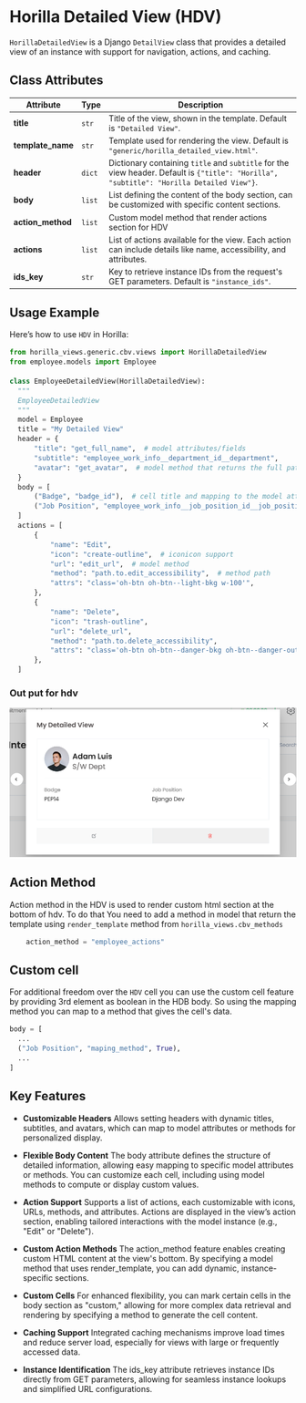 # Horilla Detailed View (HDV)

`HorillaDetailedView` is a Django `DetailView` class that provides a detailed view of an instance with support for navigation, actions, and caching.

## Class Attributes

| Attribute         | Type   | Description                                                                                                                               |
| ----------------- | ------ | ----------------------------------------------------------------------------------------------------------------------------------------- |
| **title**         | `str`  | Title of the view, shown in the template. Default is `"Detailed View"`.                                                                   |
| **template_name** | `str`  | Template used for rendering the view. Default is `"generic/horilla_detailed_view.html"`.                                                  |
| **header**        | `dict` | Dictionary containing `title` and `subtitle` for the view header. Default is `{"title": "Horilla", "subtitle": "Horilla Detailed View"}`. |
| **body**          | `list` | List defining the content of the body section, can be customized with specific content sections.                                          |
| **action_method** | `list` | Custom model method that render actions section for HDV                                                                                   |
| **actions**       | `list` | List of actions available for the view. Each action can include details like name, accessibility, and attributes.                         |
| **ids_key**       | `str`  | Key to retrieve instance IDs from the request's GET parameters. Default is `"instance_ids"`.                                              |

## Usage Example

Here’s how to use `HDV` in Horilla:

```python
from horilla_views.generic.cbv.views import HorillaDetailedView
from employee.models import Employee

class EmployeeDetailedView(HorillaDetailedView):
  """
  EmployeeDetailedView
  """
  model = Employee
  title = "My Detailed View"
  header = {
      "title": "get_full_name",  # model attributes/fields
      "subtitle": "employee_work_info__department_id__department",
      "avatar": "get_avatar",  # model method that returns the full path
  }
  body = [
      ("Badge", "badge_id"),  # cell title and mapping to the model attribute/method
      ("Job Position", "employee_work_info__job_position_id__job_position"),
  ]
  actions = [
      {
          "name": "Edit",
          "icon": "create-outline",  # iconicon support
          "url": "edit_url",  # model method
          "method": "path.to.edit_accessibility",  # method path
          "attrs": "class='oh-btn oh-btn--light-bkg w-100'",
      },
      {
          "name": "Delete",
          "icon": "trash-outline",
          "url": "delete_url",
          "method": "path.to.delete_accessibility",
          "attrs": "class='oh-btn oh-btn--danger-bkg oh-btn--danger-outline w-100'",
      },
  ]
```

### Out put for hdv

![alt text](media/hdv.png)


## Action Method
Action method in the HDV is used to render custom html section at the bottom of hdv. To do that You need to add a method in model that return the template using `render_template` method from `horilla_views.cbv_methods`

```python
    action_method = "employee_actions"

```

## Custom cell
For additional freedom over the `HDV` cell you can use the custom cell feature by providing 3rd element as boolean in the HDB 
body. So using the mapping method you can map to a method that gives the cell's data.

```python
body = [
  ...
  ("Job Position", "maping_method", True),
  ...
]

```


## Key Features
- **Customizable Headers**
 Allows setting headers with dynamic titles, subtitles, and avatars, which can map to model attributes or methods for personalized display.
 
- **Flexible Body Content**
 The body attribute defines the structure of detailed information, allowing easy mapping to specific model attributes or methods. You can customize each cell, including using model methods to compute or display custom values.

- **Action Support**
 Supports a list of actions, each customizable with icons, URLs, methods, and attributes. Actions are displayed in the view’s action section, enabling tailored interactions with the model instance (e.g., "Edit" or "Delete").

- **Custom Action Methods**
 The action_method feature enables creating custom HTML content at the view's bottom. By specifying a model method that uses render_template, you can add dynamic, instance-specific sections.

- **Custom Cells**
 For enhanced flexibility, you can mark certain cells in the body section as "custom," allowing for more complex data retrieval and rendering by specifying a method to generate the cell content.

- **Caching Support**
 Integrated caching mechanisms improve load times and reduce server load, especially for views with large or frequently accessed data.

- **Instance Identification**
 The ids_key attribute retrieves instance IDs directly from GET parameters, allowing for seamless instance lookups and simplified URL configurations.